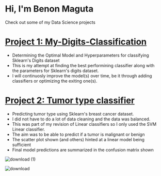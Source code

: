 # Hi, I'm Benon Maguta
Check out some of my Data Science projects

# [Project 1: My-Digits-Classification](https://github.com/Benon172/My-Digits-Classification)
* Determining the Optimal Model and Hyperparameters for classifying Sklearn's Digits dataset
* This is my attempt at finding the best performining classifier along with the parameters for Sklearn's digits dataset. 
* I will continuosly improve the model(s) over time, be it through adding classifiers or optimizing the exiting one(s).

# [Project 2: Tumor type classifier](https://github.com/Benon172/Breast-Cancer)
* Predicting tumor type using Sklearn's breast cancer dataset. 
* I did not have to do a lot of data cleaning and the data was balanced. 
* This was part of my revision of Linear classifiers so I only used the SVM Linear classifier.
* The aim was to be able to predict if a tumor is malignant or benign
* The scatter plot shown (and others) hinted at a linear model being sufficient
* Final model predictions are summarized in the confusion matrix shown

![download (1)](https://user-images.githubusercontent.com/65770102/111370328-c4d33f00-86a0-11eb-8d3a-52c9915ce3c1.png)

![download](https://user-images.githubusercontent.com/65770102/111369523-d49e5380-869f-11eb-9854-afbe980f3942.png)
